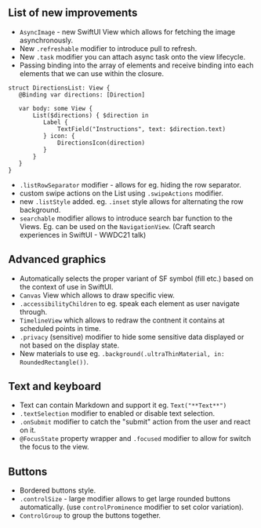 ## List of new improvements

* `AsyncImage` - new SwiftUI View which allows for fetching the image asynchronously.
* New `.refreshable` modifier to introduce pull to refresh.
* New `.task` modifier you can attach async task onto the view lifecycle.
* Passing binding into the array of elements and receive binding into each elements that we can use within the closure.

```
struct DirectionsList: View {
   @Binding var directions: [Direction]
   
   var body: some View {
       List($directions) { $direction in
          Label {
              TextField("Instructions", text: $direction.text)
          } icon: {
              DirectionsIcon(direction)
          }
       }
   }
}
```

* `.listRowSeparator` modifier - allows for eg. hiding the row separator.
* custom swipe actions on the List using `.swipeActions` modifier.
* new `.listStyle` added. eg. `.inset` style allows for alternating the row background.
* `searchable` modifier allows to introduce search bar function to the Views. Eg. can be used on the `NavigationView`. (Craft search experiences in SwiftUI - WWDC21 talk)

## Advanced graphics

* Automatically selects the proper variant of SF symbol (fill etc.) based on the context of use in SwiftUI.
* `Canvas` View which allows to draw specific view.
* `.accessibilityChildren` to eg. speak each element as user navigate through.
* `TimelineView` which allows to redraw the contnent it contains at scheduled points in time.
* `.privacy` (sensitive) modifier to hide some sensitive data displayed or not based on the display state.
* New materials to use eg. `.background(.ultraThinMaterial, in: RoundedRectangle())`.

## Text and keyboard

* Text can contain Markdown and support it eg. `Text("**Text**")`
* `.textSelection` modifier to enabled or disable text selection.
* `.onSubmit` modifier to catch the "submit" action from the user and react on it.
* `@FocusState` property wrapper and `.focused` modifier to allow for switch the focus to the view.


## Buttons

* Bordered buttons style.
* `.controlSize` - large modifier allows to get large rounded buttons automatically. (use `controlProminence` modifier to set color variation).
* `ControlGroup` to group the buttons together.